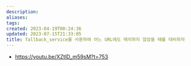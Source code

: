 ```yaml
---
description:
aliases: 
tags: 
created: 2023-04-19T00:24:36
updated: 2023-07-15T21:33:05
title: fallback_service를 사용하여 어느 URL에도 매치하지 않았을 때를 대비하자
---
```

- https://youtu.be/XZtlD_m59sM?t=753
